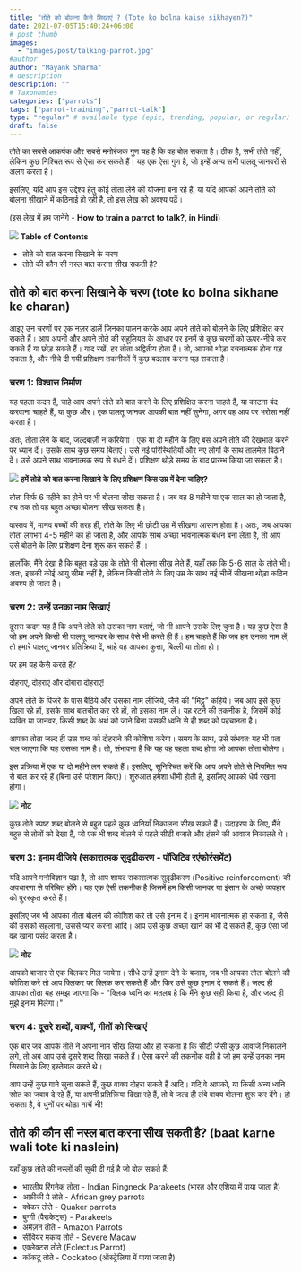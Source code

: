 ```yaml
---
title: "तोते को बोलना कैसे सिखाएं ? (Tote ko bolna kaise sikhayen?)"
date: 2021-07-05T15:40:24+06:00
# post thumb
images:
  - "images/post/talking-parrot.jpg"
#author
author: "Mayank Sharma"
# description
description: ""
# Taxonomies
categories: ["parrots"]
tags: ["parrot-training","parrot-talk"]
type: "regular" # available type (epic, trending, popular, or regular)
draft: false
---
```


तोते का सबसे आकर्षक और सबसे मनोरंजक गुण यह है कि वह बोल सकता है। ठीक है, सभी तोते नहीं, लेकिन कुछ निश्चित रूप से ऐसा कर सकते हैं। यह एक ऐसा गुण है, जो इन्हें अन्य सभी पालतू जानवरों से अलग करता है।

इसलिए, यदि आप इस उद्देश्य हेतु कोई तोता लेने की योजना बना रहे हैं, या यदि आपको अपने तोते को बोलना सीखाने में कठिनाई हो रही है, तो इस लेख को अवश्य पढ़ें।

(इस लेख में हम जानेंगे - <strong>How to train a parrot to talk?, in Hindi</strong>)

<div class="toc-mak">
<img src="../../../images/pencil.png">
<b>Table of Contents</b>
<ul>
<li>तोते को बात करना सिखाने के चरण</li>
<li>तोते की कौन सी नस्ल बात करना सीख सकती है?</li>
</ul>
</div>

## तोते को बात करना सिखाने के चरण (tote ko bolna sikhane ke charan)

आइए उन चरणों पर एक नज़र डालें जिनका पालन करके आप अपने तोते को बोलने के लिए प्रशिक्षित कर सकते हैं। आप अपनी और अपने तोते की सहूलियत के आधार पर इनमें से कुछ चरणों को ऊपर-नीचे कर सकते हैं या छोड़ सकते हैं। याद रखें, हर तोता अद्वितीय होता है। तो, आपको थोड़ा रचनात्मक होना पड़ सकता है, और नीचे दी गयीं प्रशिक्षण तकनीकों में कुछ बदलाव करना पड़ सकता है।

### चरण 1: विश्वास निर्माण

यह पहला कदम है, चाहे आप अपने तोते को बात करने के लिए प्रशिक्षित करना चाहते हैं, या काटना बंद करवाना चाहते हैं, या कुछ और। एक पालतू जानवर आपकी बात नहीं सुनेगा, अगर वह आप पर भरोसा नहीं करता है।

अतः, तोता लेने के बाद, जल्दबाज़ी न करियेगा। एक या दो महीने के लिए बस अपने तोते की देखभाल करने पर ध्यान दें। उसके साथ कुछ समय बिताएं। उसे नई परिस्थितियों और नए लोगों के साथ तालमेल बिठाने दें। उसे अपने साथ भावनात्मक रूप से बंधने दें। प्रशिक्षण थोड़े समय के बाद प्रारम्भ किया जा सकता है।

<div class="toc-mak">
  <img src="../../../images/pencil.png">
  <b>हमें तोते को बात करना सिखाने के लिए प्रशिक्षण किस उम्र में देना चाहिए?</b><br>

तोता सिर्फ 6 महीने का होने पर भी बोलना सीख सकता है। जब वह 8 महीने या एक साल का हो जाता है, तब तक तो वह बहुत अच्छा बोलना सीख सकता है। 

वास्तव में, मानव बच्चों की तरह ही, तोते के लिए भी छोटी उम्र में सीखना आसान होता है। अतः, जब आपका तोता लगभग 4-5 महीने का हो जाता है, और आपके साथ अच्छा भावनात्मक बंधन बना लेता है, तो आप उसे बोलने के लिए प्रशिक्षण देना शुरू कर सकते हैं ।

हालाँकि, मैंने देखा है कि बहुत बड़े उम्र के तोते भी बोलना सीख लेते हैं, यहाँ तक कि 5-6 साल के तोते भी। अतः, इसकी कोई आयु सीमा नहीं है, लेकिन किसी तोते के लिए उम्र के साथ नई चीजें सीखना थोड़ा कठिन अवश्य हो जाता है।
</div>

### चरण 2: उन्हें उनका नाम सिखाएं

दूसरा कदम यह है कि अपने तोते को उसका नाम बताएं, जो भी आपने उसके लिए चुना है। यह कुछ ऐसा है जो हम अपने किसी भी पालतू जानवर के साथ वैसे भी करते ही हैं। हम चाहते हैं कि जब हम उनका नाम लें, तो हमारे पालतू जानवर प्रतिक्रिया दें, चाहे वह आपका कुत्ता, बिल्ली या तोता हो। 

पर हम यह कैसे करते हैं?

दोहराएं, दोहराएं और दोबारा दोहराएं! 

अपने तोते के पिंजरे के पास बैठिये और उसका नाम लीजिये, जैसे की "मिट्ठू" कहिये। जब आप इसे कुछ खिला रहे हों, इसके साथ बातचीत कर रहे हों, तो इसका नाम लें। यह रटने की तकनीक है, जिसमें कोई व्यक्ति या जानवर, किसी शब्द के अर्थ को जाने बिना उसकी ध्वनि से ही शब्द को पहचानता है। 

आपका तोता जल्द ही उस शब्द को दोहराने की कोशिश करेगा। समय के साथ, उसे संभवतः यह भी पता चल जाएगा कि यह उसका नाम है। तो, संभावना है कि यह वह पहला शब्द होगा जो आपका तोता बोलेगा।

इस प्रक्रिया में एक या दो महीने लग सकते हैं। इसलिए, सुनिश्चित करें कि आप अपने तोते से नियमित रूप से बात कर रहे हैं (बिना उसे परेशान किए!)। शुरुआत हमेशा धीमी होती है, इसलिए आपको धैर्य रखना होगा।

<div class="toc-mak">
  <img src="../../../images/pencil.png">
  <b>नोट</b><br>

कुछ तोते स्पष्ट शब्द बोलने से बहुत पहले कुछ ध्वनियाँ निकालना सीख सकते हैं। उदाहरण के लिए, मैंने बहुत से तोतों को देखा है, जो एक भी शब्द बोलने से पहले सीटी बजाते और हंसने की आवाज निकालते थे।
</div>

### चरण 3: इनाम दीजिये (सकारात्मक सुदृढीकरण - पॉजिटिव रएंफोर्रसमेंट)

यदि आपने मनोविज्ञान पढ़ा है, तो आप शायद सकारात्मक सुदृढीकरण (Positive reinforcement) की अवधारणा से परिचित होंगे। यह एक ऐसी तकनीक है जिसमें हम किसी जानवर या इंसान के अच्छे व्यवहार को पुरस्कृत करते हैं।

इसलिए जब भी आपका तोता बोलने की कोशिश करे तो उसे इनाम दें। इनाम भावनात्मक हो सकता है, जैसे की उसको सहलाना, उससे प्यार करना आदि। आप उसे कुछ अच्छा खाने को भी दे सकते हैं, कुछ ऐसा जो वह खाना पसंद करता है।

<div class="toc-mak">
  <img src="../../../images/pencil.png">
  <b>नोट</b><br>

आपको बाजार से एक क्लिकर मिल जायेगा। सीधे उन्हें इनाम देने के बजाय, जब भी आपका तोता बोलने की कोशिश करे तो आप क्लिकर पर क्लिक कर सकते हैं और फिर उसे कुछ इनाम दे सकते हैं। जल्द ही आपका तोता यह समझ जाएगा कि - "क्लिक ध्वनि का मतलब है कि मैंने कुछ सही किया है, और जल्द ही मुझे इनाम मिलेगा।"
</div>

### चरण 4: दूसरे शब्दों, वाक्यों, गीतों को सिखाएं

एक बार जब आपके तोते ने अपना नाम सीख लिया और हो सकता है कि सीटी जैसी कुछ आवाजें निकालने लगे, तो अब आप उसे दूसरे शब्द सिखा सकते हैं। ऐसा करने की तकनीक वही है जो हम उन्हें उनका नाम सिखाने के लिए इस्तेमाल करते थे।

आप उन्हें कुछ गाने सुना सकते हैं, कुछ वाक्य दोहरा सकते हैं आदि। यदि वे आपको, या किसी अन्य ध्वनि स्रोत का जवाब दे रहे हैं, या अपनी प्रतिक्रिया दिखा रहे हैं, तो वे जल्द ही लंबे वाक्य बोलना शुरू कर देंगे। हो सकता है, वे धुनों पर थोड़ा नाचें भी!


## तोते की कौन सी नस्ल बात करना सीख सकती है? (baat karne wali tote ki naslein)

यहाँ कुछ तोते की नस्लों की सूची दी गई है जो बोल सकते हैं:

* भारतीय रिंगनेक तोता - Indian Ringneck Parakeets (भारत और एशिया में पाया जाता है)
* अफ्रीकी ग्रे तोते - African grey parrots
* क्वेकर तोते - Quaker parrots
* बुग्गी (पैराकेट्स) - Parakeets
* अमेज़न तोते - Amazon Parrots
* सीवियर मकाव तोते - Severe Macaw
* एक्लेक्टस तोते (Eclectus Parrot)
* कॉकटू तोते - Cockatoo (ऑस्ट्रेलिया में पाया जाता है)

